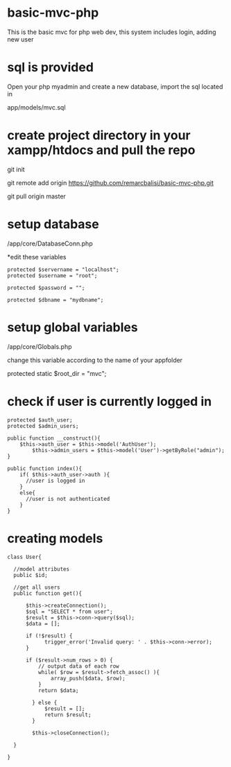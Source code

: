 # basic-mvc-php
This is the basic mvc for php web dev, this system includes login, adding new user

# sql is provided
Open your php myadmin and create a new database, import the sql located in

app/models/mvc.sql

# create project directory in your xampp/htdocs and pull the repo
git init

git remote add origin https://github.com/remarcbalisi/basic-mvc-php.git

git pull origin master

# setup database
<appfolder>/app/core/DatabaseConn.php

*edit these variables

    protected $servername = "localhost";
    protected $username = "root";

    protected $password = "";

    protected $dbname = "mydbname";

# setup global variables
<appfolder>/app/core/Globals.php

change this variable according to the name of your appfolder

protected static $root_dir = "mvc";

# check if user is currently logged in
    protected $auth_user;
    protected $admin_users;

    public function __construct(){
        $this->auth_user = $this->model('AuthUser');
            $this->admin_users = $this->model('User')->getByRole("admin");
    }

    public function index(){
        if( $this->auth_user->auth ){
          //user is logged in
        }
        else{
          //user is not authenticated
        }
    }

# creating models
    class User{
  
      //model attributes
      public $id;

      //get all users
      public function get(){
    
          $this->createConnection();
          $sql = "SELECT * from user";
          $result = $this->conn->query($sql);
          $data = [];

          if (!$result) {
                trigger_error('Invalid query: ' . $this->conn->error);
          }

          if ($result->num_rows > 0) {
              // output data of each row
              while( $row = $result->fetch_assoc() ){
                  array_push($data, $row);
              }
              return $data;

            } else {
                $result = [];
                return $result;
            }

            $this->closeConnection();
  
      }

    }
